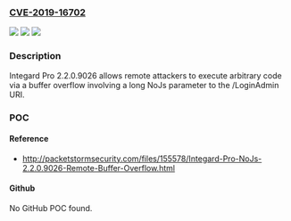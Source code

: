 ### [CVE-2019-16702](https://cve.mitre.org/cgi-bin/cvename.cgi?name=CVE-2019-16702)
![](https://img.shields.io/static/v1?label=Product&message=n%2Fa&color=blue)
![](https://img.shields.io/static/v1?label=Version&message=n%2Fa&color=blue)
![](https://img.shields.io/static/v1?label=Vulnerability&message=n%2Fa&color=brighgreen)

### Description

Integard Pro 2.2.0.9026 allows remote attackers to execute arbitrary code via a buffer overflow involving a long NoJs parameter to the /LoginAdmin URI.

### POC

#### Reference
- http://packetstormsecurity.com/files/155578/Integard-Pro-NoJs-2.2.0.9026-Remote-Buffer-Overflow.html

#### Github
No GitHub POC found.

